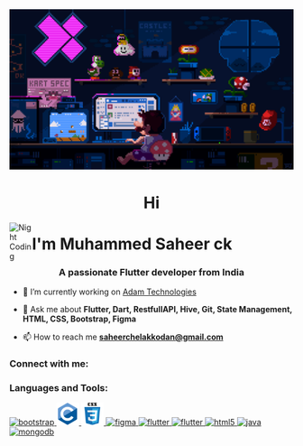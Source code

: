 
<img alt="Night Coding" src="asset/225813708-98b745f2-7d22-48cf-9150-083f1b00d6c9.gif" />
<h1 align="center">Hi </h1><img alt="Night Coding" src="./assets/Hand%20Wave.gif" width='40' align="left"/><h1> I'm Muhammed Saheer ck</h1>
<h3 align="center">A passionate Flutter developer from India</h3>

- 🔭 I’m currently working on [Adam Technologies](https://adamtechnologies.io/)

- 💬 Ask me about **Flutter, Dart, RestfullAPI, Hive, Git, State Management, HTML, CSS, Bootstrap, Figma**

- 📫 How to reach me **saheerchelakkodan@gmail.com**

<h3 align="left">Connect with me:</h3>
<p align="left">
</p>

<h3 align="left">Languages and Tools:</h3>
<p align="left"> <a href="https://getbootstrap.com" target="_blank" rel="noreferrer"> <img src="https://www.vectorlogo.zone/util/preview.html?image=/logos/getbootstrap/getbootstrap-icon.svg" alt="bootstrap" width="40" height="40"/> </a> <a href="https://www.cprogramming.com/" target="_blank" rel="noreferrer"> <img src="https://raw.githubusercontent.com/devicons/devicon/master/icons/c/c-original.svg" alt="c" width="40" height="40"/> </a> <a href="https://www.w3schools.com/css/" target="_blank" rel="noreferrer"> <img src="https://raw.githubusercontent.com/devicons/devicon/master/icons/css3/css3-original-wordmark.svg" alt="css3" width="40" height="40"/> </a> <a href="https://www.figma.com/" target="_blank" rel="noreferrer"> <img src="https://www.vectorlogo.zone/logos/figma/figma-icon.svg" alt="figma" width="40" height="40"/> </a> <a href="https://flutter.dev" target="_blank" rel="noreferrer"> <img src="https://www.vectorlogo.zone/logos/flutterio/flutterio-icon.svg" alt="flutter" width="40" height="40"/> </a> <a href="https://dart.dev/" target="_blank" rel="noreferrer"> <img src="https://www.vectorlogo.zone/util/preview.html?image=/logos/dartlang/dartlang-icon.svg" alt="flutter" width="40" height="40"/> </a><a href="https://www.w3.org/html/" target="_blank" rel="noreferrer"> <img src="https://www.vectorlogo.zone/util/preview.html?image=/logos/w3_html5/w3_html5-icon.svg" alt="html5" width="40" height="40"/> </a> <a href="https://www.java.com" target="_blank" rel="noreferrer"> <img src="https://www.vectorlogo.zone/util/preview.html?image=/logos/java/java-icon.svg" alt="java" width="40" height="40"/> </a> <a href="https://www.mongodb.com/" target="_blank" rel="noreferrer"> <img src="https://www.vectorlogo.zone/util/preview.html?image=/logos/mongodb/mongodb-ar21.svg" alt="mongodb" width="40" height="40"/> </a> </p>
